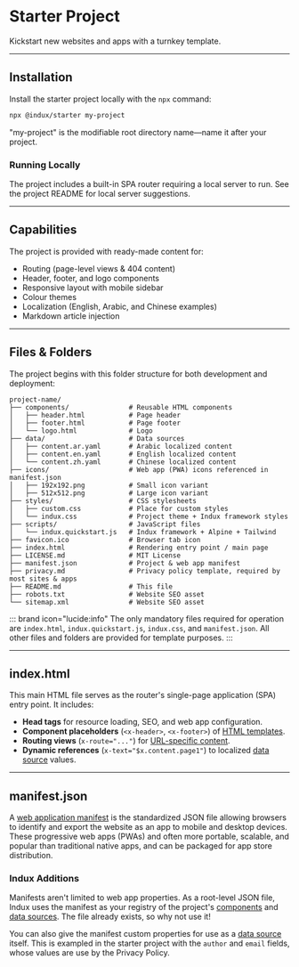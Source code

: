 # Starter Project

Kickstart new websites and apps with a turnkey template.

---

## Installation

Install the starter project locally with the `npx` command:

```bash copy
npx @indux/starter my-project
```

"my-project" is the modifiable root directory name—name it after your project.

### Running Locally

The project includes a built-in SPA router requiring a local server to run. See the project README for local server suggestions.

---

## Capabilities

The project is provided with ready-made content for:

- Routing (page-level views & 404 content)
- Header, footer, and logo components
- Responsive layout with mobile sidebar
- Colour themes
- Localization (English, Arabic, and Chinese examples)
- Markdown article injection

---

## Files & Folders

The project begins with this folder structure for both development and deployment:

```
project-name/
├── components/               # Reusable HTML components
│   ├── header.html           # Page header
│   ├── footer.html           # Page footer
│   └── logo.html             # Logo
├── data/                     # Data sources
│   ├── content.ar.yaml       # Arabic localized content
│   ├── content.en.yaml       # English localized content
│   └── content.zh.yaml       # Chinese localized content
├── icons/                    # Web app (PWA) icons referenced in manifest.json
│   ├── 192x192.png           # Small icon variant
│   ├── 512x512.png           # Large icon variant
├── styles/                   # CSS stylesheets
│   ├── custom.css            # Place for custom styles
│   └── indux.css             # Project theme + Indux framework styles
├── scripts/                  # JavaScript files
│   └── indux.quickstart.js   # Indux framework + Alpine + Tailwind
├── favicon.ico               # Browser tab icon
├── index.html                # Rendering entry point / main page
├── LICENSE.md                # MIT License
├── manifest.json             # Project & web app manifest
├── privacy.md                # Privacy policy template, required by most sites & apps
├── README.md                 # This file
├── robots.txt                # Website SEO asset
└── sitemap.xml               # Website SEO asset
```

::: brand icon="lucide:info"
The only mandatory files required for operation are `index.html`, `indux.quickstart.js`, `indux.css`, and `manifest.json`. All other files and folders are provided for template purposes.
:::

---

## index.html

This main HTML file serves as the router's single-page application (SPA) entry point. It includes:

- **Head tags** for resource loading, SEO, and web app configuration.
- **Component placeholders** (`<x-header>`, `<x-footer>`) of [HTML templates](/plugins/components).
- **Routing views** (`x-route="..."`) for [URL-specific content](/plugins/router).
- **Dynamic references** (`x-text="$x.content.page1"`) to localized [data source](/plugins/data-sources) values.

---

## manifest.json

A <a href="https://developer.mozilla.org/en-US/docs/Web/Progressive_web_apps/Manifest" target="_blank">web application manifest</a> is the standardized JSON file allowing browsers to identify and export the website as an app to mobile and desktop devices. These progressive web apps (PWAs) and often more portable, scalable, and popular than traditional native apps, and can be packaged for app store distribution.

### Indux Additions

Manifests aren't limited to web app properties. As a root-level JSON file, Indux uses the manifest as your registry of the project's [components](/plugins/components) and [data sources](/plugins/data-sources). The file already exists, so why not use it!

You can also give the manifest custom properties for use as a [data source](/plugins/data-sources) itself. This is exampled in the starter project with the `author` and `email` fields, whose values are use by the Privacy Policy.
